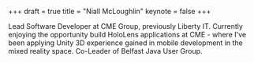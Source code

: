 +++
draft = true
title = "Niall McLoughlin"
keynote = false
+++

Lead Software Developer at CME Group, previously Liberty IT.   Currently enjoying the opportunity build HoloLens applications at CME - where I've been applying Unity 3D experience gained in mobile development in the mixed reality space.  Co-Leader of Belfast Java User Group.
